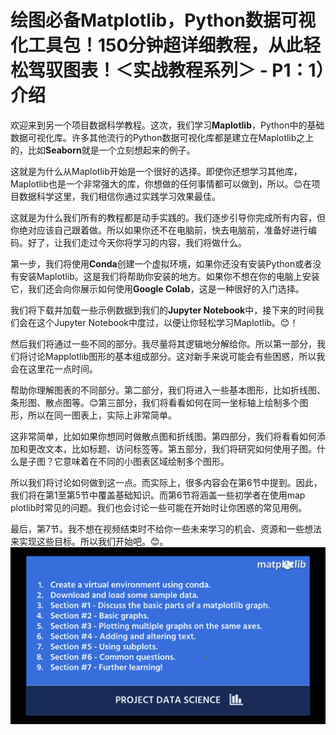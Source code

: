 # 绘图必备**Matplotlib**，Python数据可视化工具包！150分钟超详细教程，从此轻松驾驭图表！＜实战教程系列＞ - P1：1）介绍 

欢迎来到另一个项目数据科学教程。这次，我们学习**Maplotlib**，Python中的基础数据可视化库。许多其他流行的Python数据可视化库都是建立在Maplotlib之上的，比如**Seaborn**就是一个立刻想起来的例子。

这就是为什么从Maplotlib开始是一个很好的选择。即使你还想学习其他库，Maplotlib也是一个非常强大的库，你想做的任何事情都可以做到，所以。😊在项目数据科学这里，我们相信你通过实践学习效果最佳。

这就是为什么我们所有的教程都是动手实践的。我们逐步引导你完成所有内容，但你绝对应该自己跟着做。所以如果你还不在电脑前，快去电脑前，准备好进行编码。好了，让我们走过今天你将学习的内容，我们将做什么。

第一步，我们将使用**Conda**创建一个虚拟环境，如果你还没有安装Python或者没有安装Maplotlib。这是我们将帮助你安装的地方。如果你不想在你的电脑上安装它，我们还会向你展示如何使用**Google Colab**，这是一种很好的入门选择。

我们将下载并加载一些示例数据到我们的**Jupyter Notebook**中，接下来的时间我们会在这个Jupyter Notebook中度过，以便让你轻松学习Maplotlib。😊！[](img/713aa061ca832d789588432894bde509_1.png)

然后我们将通过一些不同的部分。我尽量将其逻辑地分解给你。所以第一部分，我们将讨论Mapplotlib图形的基本组成部分。这对新手来说可能会有些困惑，所以我会在这里花一点时间。

帮助你理解图表的不同部分。第二部分，我们将进入一些基本图形，比如折线图、条形图、散点图等。😊第三部分，我们将看看如何在同一坐标轴上绘制多个图形，所以在同一图表上，实际上非常简单。

这非常简单，比如如果你想同时做散点图和折线图。第四部分，我们将看看如何添加和更改文本，比如标题、访问标签等。第五部分，我们将研究如何使用子图。什么是子图？它意味着在不同的小图表区域绘制多个图形。

所以我们将讨论如何做到这一点。而实际上，很多内容会在第6节中提到。因此，我们将在第1至第5节中覆盖基础知识。而第6节将涵盖一些初学者在使用map plotlib时常见的问题。我们也会讨论一些可能在开始时让你困惑的常见用例。

最后，第7节。我不想在视频结束时不给你一些未来学习的机会、资源和一些想法来实现这些目标。所以我们开始吧。😊。![](img/713aa061ca832d789588432894bde509_3.png)
